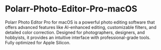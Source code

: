 # Polarr-Photo-Editor-Pro-macOS
Polarr Photo Editor Pro for macOS is a powerful photo editing software that offers advanced features like AI-enhanced editing, customizable filters, and detailed color correction. Designed for photographers, designers, and hobbyists, it provides an intuitive interface with professional-grade tools. Fully optimized for Apple Silicon.
